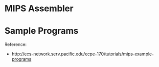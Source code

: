 MIPS Assembler
============================================================

# Sample Programs
Reference:
* http://ecs-network.serv.pacific.edu/ecpe-170/tutorials/mips-example-programs

